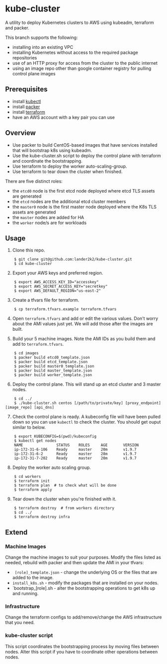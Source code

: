 # kube-cluster

A utility to deploy Kubernetes clusters to AWS using kubeadm, terraform and packer.

This branch supports the following:
* installing into an existing VPC
* installing Kubernetes without access to the required package repositories
* use of an HTTP proxy for access from the cluster to the public internet
* using an image repo other than google container registry for pulling control plane images

## Prerequisites

* install [kubectl](https://kubernetes.io/docs/tasks/tools/install-kubectl/)
* install [packer](https://www.packer.io/intro/getting-started/install.html)
* install [terraform](https://www.terraform.io/intro/getting-started/install.html)
* have an AWS account with a key pair you can use

## Overview

* Use packer to build CentOS-based images that have services installed that will bootstrap k8s using kubeadm.
* Use the kube-cluster.sh script to deploy the control plane with terraform and coordinate the bootstrapping.
* Use terraform to deploy the worker auto-scaling-group.
* Use terraform to tear down the cluster when finished.

There are five distinct roles:

* the `etcd0` node is the first etcd node deployed where etcd TLS assets are generated
* the `etcd` nodes are the additional etcd cluster members
* the `master0` node is the first master node deployed where the K8s TLS assets are generated
* the `master` nodes are added for HA
* the `worker` node/s are for workloads


## Usage

1. Clone this repo.
```
    $ git clone git@github.com:lander2k2/kube-cluster.git
    $ cd kube-cluster
```

2. Export your AWS keys and preferred region.
```
	$ export AWS_ACCESS_KEY_ID="accesskey"
	$ export AWS_SECRET_ACCESS_KEY="secretkey"
	$ export AWS_DEFAULT_REGION="us-east-2"
```

3. Create a tfvars file for terraform.
```
    $ cp terraform.tfvars.example terraform.tfvars
```

4. Open `terraform.tfvars` and add or edit the various values.  Don't worry about the AMI values just yet.  We will add those after the images are built.

5. Build your 5 machine images.  Note the AMI IDs as you build them and add to `terraform.tfvars`.
```
    $ cd images
    $ packer build etcd0_template.json
    $ packer build etcd_template.json
    $ packer build master0_template.json
    $ packer build master_template.json
    $ packer build worker_template.json
```

6. Deploy the control plane.  This will stand up an etcd cluster and 3 master nodes.
```
    $ cd ../
    $ ./kube-cluster.sh centos [/path/to/private/key] [proxy_endpoint] [image_repo] [api_dns]
```

7. Check the control plane is ready.  A kubeconfig file will have been pulled down so you can use `kubectl` to check the cluster.  You should get ouput similar to below.
```
    $ export KUBECONFIG=$(pwd)/kubeconfig
    $ kubectl get nodes
    NAME               STATUS    ROLES     AGE       VERSION
    ip-172-31-6-106    Ready     master    20m       v1.9.7
    ip-172-31-6-2      Ready     master    28m       v1.9.7
    ip-172-31-7-202    Ready     master    20m       v1.9.7
```

8. Deploy the worker auto scaling group.
```
    $ cd workers
    $ terraform init
    $ terraform plan  # to check what will be done
    $ terraform apply
```

9. Tear down the cluster when you're finished with it.
```
    $ terraform destroy  # from workers directory
    $ cd ../
    $ terraform destroy infra
```

## Extend

### Machine Images
Change the machine images to suit your purposes.  Modify the files listed as needed, rebuild with packer and then update the AMI in your tfvars:

* ` [role]_template.json` - change the underlying OS or the files that are added to the image.
* `install_k8s.sh` - modify the packages that are installed on your nodes.
* `bootstrap_[role].sh - alter the bootstrapping operations to get k8s up and running.

### Infrastructure
Change the terraform configs to add/remove/change the AWS infrastructure that you need.

### kube-cluster script
This script coordinates the bootstrapping process by moving files between nodes.  Alter this script if you have to coordinate other operations between nodes.

